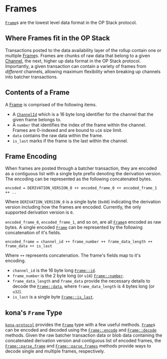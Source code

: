 # Frames

[`Frame`][frame]s are the lowest level data format in the OP Stack protocol.


## Where Frames fit in the OP Stack

Transactions posted to the data availability layer of the rollup
contain one or multiple [Frame][frame]s. Frames are chunks of raw data that
belong to a given [Channel][channel], the next, higher up data format in the
OP Stack protocol. Importantly, a given transaction can contain
a variety of frames from _different_ channels, allowing maximum flexibility
when breaking up channels into batcher transactions.


## Contents of a Frame

A [Frame][frame] is comprised of the following items.
- A [`ChannelId`][cid] which is a 16 byte long identifier for the channel that
  the given frame belongs to.
- A `number` that identifies the index of the frame within the channel. Frames
  are 0-indexed and are bound to `u16` size limit.
- `data` contains the raw data within the frame.
- `is_last` marks if the frame is the last within the channel.


## Frame Encoding

When frames are posted through a batcher transaction, they are encoded as a
contiguous list with a single byte prefix denoting the derivation version.
The encoding can be represented as the following concatenated bytes.

```
encoded = DERIVATION_VERSION_0 ++ encoded_frame_0 ++ encoded_frame_1 ++ ..
```

Where `DERIVATION_VERSION_0` is a single byte (`0x00`) indicating the derivation
version including how the frames are encoded. Currently, the only supported
derivation version is `0`.


`encoded_frame_0`, `encoded_frame_1`, and so on, are all [`Frame`][frame]s encoded
as raw bytes. A single encoded [`Frame`][frame] can be represented by the following
concatenation of it's fields.

```
encoded_frame = channel_id ++ frame_number ++ frame_data_length ++ frame_data ++ is_last
```

Where `++` represents concatenation. The frame's fields map to it's encoding.
- `channel_id` is the 16 byte long [`Frame::id`][id].
- `frame_number` is the 2 byte long (or `u16`) [`Frame::number`][number].
- `frame_data_length` and `frame_data` provide the necessary details to decode
  the [`Frame::data`][data], where `frame_data_length` is 4 bytes long (or `u32`).
- `is_last` is a single byte [`Frame::is_last`][is_last].


## kona's `Frame` Type

[`kona-protocol`][protocol] provides the [`Frame`][frame] type with a few useful
methods. [`Frame`][frame]s can be encoded and decoded using the [`Frame::encode`][encode]
and [`Frame::decode`][decode] methods. Given the raw batcher transaction data or blob data
containing the concatenated derivation version and contiguous list of encoded frames,
the [`Frame::parse_frame`][parse_frame] and [`Frame::parse_frames`][parse_frames] methods
provide ways to decode single and multiple frames, respectively.


<!-- Links -->

[encode]: https://docs.rs/kona-protocol/latest/kona_protocol/struct.Frame.html#method.encode
[decode]: https://docs.rs/kona-protocol/latest/kona_protocol/struct.Frame.html#method.decode

[parse_frame]: https://docs.rs/kona-protocol/latest/kona_protocol/struct.Frame.html#method.parse_frame
[parse_frames]: https://docs.rs/kona-protocol/latest/kona_protocol/struct.Frame.html#method.parse_frames

[protocol]: https://crates.io/crate/kona-protocol

[id]: https://docs.rs/kona-protocol/latest/kona_protocol/struct.Frame.html#structfield.id
[number]: https://docs.rs/kona-protocol/latest/kona_protocol/struct.Frame.html#structfield.number
[data]: https://docs.rs/kona-protocol/latest/kona_protocol/struct.Frame.html#structfield.data
[is_last]: https://docs.rs/kona-protocol/latest/kona_protocol/struct.Frame.html#structfield.is_last

[cid]: https://docs.rs/kona-protocol/latest/kona_protocol/type.ChannelId.html
[channel]: https://docs.rs/kona-protocol/latest/kona_protocol/struct.Channel.html
[frame]: https://docs.rs/kona-protocol/latest/kona_protocol/struct.Frame.html

